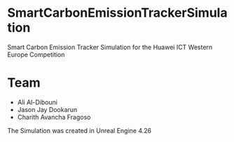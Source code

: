# SmartCarbonEmissionTrackerSimulation
Smart Carbon Emission Tracker Simulation for the Huawei ICT Western Europe Competition

# Team
- Ali Al-Dibouni
- Jason Jay Dookarun
- Charith Avancha Fragoso

The Simulation was created in Unreal Engine 4.26
